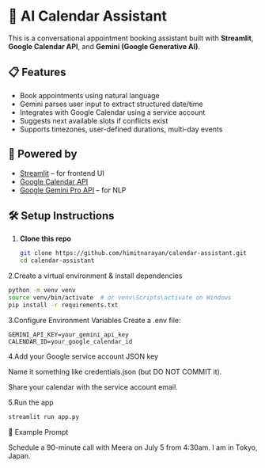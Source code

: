 # 🤖 AI Calendar Assistant

This is a conversational appointment booking assistant built with **Streamlit**, **Google Calendar API**, and **Gemini (Google Generative AI)**.

## 📋 Features

- Book appointments using natural language
- Gemini parses user input to extract structured date/time
- Integrates with Google Calendar using a service account
- Suggests next available slots if conflicts exist
- Supports timezones, user-defined durations, multi-day events

## 🧠 Powered by
- [Streamlit](https://streamlit.io/) – for frontend UI
- [Google Calendar API](https://developers.google.com/calendar)
- [Google Gemini Pro API](https://ai.google.dev/) – for NLP

## 🛠 Setup Instructions

1. **Clone this repo**

   ```bash
   git clone https://github.com/himitnarayan/calendar-assistant.git
   cd calendar-assistant
   
2.Create a virtual environment & install dependencies

 ```bash
python -m venv venv
source venv/bin/activate  # or venv\Scripts\activate on Windows
pip install -r requirements.txt
```
3.Configure Environment Variables
Create a .env file:

 ```.env
GEMINI_API_KEY=your_gemini_api_key
CALENDAR_ID=your_google_calendar_id
```
4.Add your Google service account JSON key

Name it something like credentials.json (but DO NOT COMMIT it).

Share your calendar with the service account email.

5.Run the app
```bash
streamlit run app.py
```
📅 Example Prompt


Schedule a 90-minute call with Meera on July 5 from 4:30am. I am in Tokyo, Japan.
